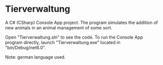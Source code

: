 # Tierverwaltung
A C# (CSharp) Console App project. The program simulates the addition of new animals in an animal management of some sort.

Open "Tierverwaltung.sln" to see the code. To run the Console App program directly, launch "Tierverwaltung.exe" located in "bin/Debug/net6.0".

Note: german language used.
